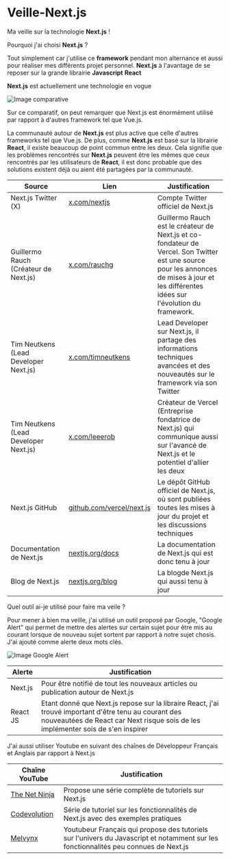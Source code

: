 # Veille-Next.js
Ma veille sur la technologie **Next.js** !

Pourquoi j'ai choisi **Next.js** ?

Tout simplement car j'utilise ce **framework** pendant mon alternance et aussi pour réaliser mes différents projet personnel.
**Next.js** à l'avantage de se reposer sur la grande librairie **Javascript** **React**

**Next.js** est actuellement une technologie en vogue 

![Image comparative](https://github.com/user-attachments/assets/9b70d8fa-1375-4ddb-b1df-25991ce53f9d)

Sur ce comparatif, on peut remarquer que Next.js est énormément utilisé par rapport à d'autres framework tel que Vue.js.

La communauté autour de **Next.js** est plus active que celle d'autres frameworks tel que Vue.js. De plus, comme **Next.js** est basé sur la librairie **React**, il existe beaucoup de point commun entre les deux. Cela signifie que les problèmes rencontrés sur **Next.js** peuvent être les mêmes que ceux rencontrés par les utilisateurs de **React**, il est donc probable que des solutions existent déjà ou aient été partagées par la communauté.

| Source | Lien | Justification |
|--------|------|---------------|
| Next.js Twitter (X) | [x.com/nextjs](https://x.com/nextjs) | Compte Twitter officiel de Next.js |
| Guillermo Rauch (Créateur de Next.js) | [x.com/rauchg](https://x.com/rauchg) | Guillermo Rauch est le créateur de Next.js et co-fondateur de Vercel. Son Twitter est une source pour les annonces de mises à jour et les différentes idées sur l'évolution du framework. |
| Tim Neutkens (Lead Developer Next.js) | [x.com/timneutkens](https://x.com/timneutkens) | Lead Developer sur Next.js, il partage des informations techniques avancées et des nouveautés sur le framework via son Twitter |
| Tim Neutkens (Lead Developer Next.js) | [x.com/leeerob](https://x.com/leeerob) | Créateur de Vercel (Entreprise fondatrice de Next.js) qui communique aussi sur l'avancé de Next.js et le potentiel d'allier les deux |
| Next.js GitHub | [github.com/vercel/next.js](https://github.com/vercel/next.js) | Le dépôt GitHub officiel de Next.js, où sont publiées toutes les mises à jour du projet et les discussions techniques |
|Documentation de Next.js|[nextjs.org/docs](https://nextjs.org/docs)|La documentation de Next.js qui est donc tenu à jour|
|Blog de Next.js|[nextjs.org/blog](https://nextjs.org/blog)|La blogde Next.js qui aussi tenu à jour|

Quel outil ai-je utilisé pour faire ma veile ?

Pour mener à bien ma veille, j'ai utilisé un outil proposé par Google, "Google Alert" qui permet de mettre des alertes sur certain sujet pour être mis au courant lorsque de nouveau sujet sortent par rapport à notre sujet chosis.
J'ai ajouté comme alerte deux mots clés.

![Image Google Alert](https://github.com/user-attachments/assets/97671a2c-02c9-42fe-a23f-ecb1d1aa49f2)

| Alerte | Justification |
|-------|-------|
|Next.js | Pour être notifié de tout les nouveaux articles ou publication autour de Next.js|
|React JS | Etant donné que Next.js repose sur la libraire React, j'ai trouvé important d'être tenu au courant des nouveautées de React car Next risque sois de les implémenter sois de s'en inspirer|

J'ai aussi utiliser Youtube en suivant des chaînes de Développeur Français et Anglais par rapport à Next.js

| Chaîne YouTube | Justification |
|-----------------|---------------|
| [The Net Ninja](https://www.youtube.com/c/TheNetNinja) | Propose une série complète de tutoriels sur Next.js |
| [Codevolution](https://www.youtube.com/c/Codevolution) | Série de tutoriel sur les fonctionnalités de Next.js avec des exemples pratiques |
| [Melvynx](https://www.youtube.com/@melvynxdev) | Youtubeur Français qui propose des tutoriels sur l'univers du Javascript et notamment sur les fonctionnalités peu connues de Next.js |
